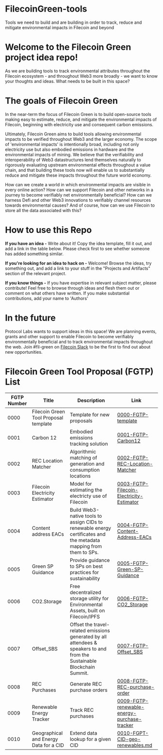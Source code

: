 # FilecoinGreen-tools
Tools we need to build and are building in order to track, reduce and mitigate environmental impacts in Filecoin and beyond

# Welcome to the Filecoin Green project idea repo!
As we are building tools to track environmental attributes throughout the Filecoin ecosystem - and throughout Web3 more broadly - we want to know your thoughts and ideas. What needs to be built in this space?

# The goals of Filecoin Green

In the near-term the focus of Filecoin Green is to build open-source tools making easy to estimate, reduce, and mitigate the environmental impacts of Filecoin, beginning with electricity use and consequent carbon emissions.

Ultimately, Filecoin Green aims to build tools allowing environmental impacts to be verified throughout Web3 and the larger economy. The scope of 'environmental impacts' is intentionally broad, including not only electricity use but also embodied emissions in hardware and the environmental impacts of mining. We believe that the verifiability and interoperability of Web3 datastructures lend themselves naturally to rigorously evaluating upstream environmental effects throughout a value chain, and that building these tools now will enable us to substantially reduce and mitigate these impacts throughout the future world economy.

How can we create a world in which environmental impacts are visible in every online action? How can we support Filecoin and other networks in a journey to become verifiably net environmentally beneficial? How can we harness Defi and other Web3 innovations to verifiably channel resources towards environmental causes? And of course, how can we use Filecoin to store all the data associated with this?

# How to use this Repo
**If you have an idea -** Write about it! Copy the idea template, fill it out, and add a link in the table below. Please check first to see whether someone has added something similar.

**If you're looking for an idea to hack on -** Welcome! Browse the ideas, try something out, and add a link to your stuff in the "Projects and Artifacts" section of the relevant project.

**If you know things -** If you have expertise in relevant subject matter, please contribute! Feel free to browse through ideas and flesh them out or comment on what others have written. If you make substantial contributions, add your name to 'Authors'

# In the future
Protocol Labs wants to support ideas in this space! We are planning events, grants and other support to enable Filecoin to become verifiably environmentally beneficial and to track environmental impacts throughout the web. Join #fil-green on [Filecoin Slack](https://filecoin.io/slack) to be the first to find out about new opportunities.

# Filecoin Green Tool Proposal (FGTP) List
|FGTP Number|Title|Description|Link|
|---|---|---|---|
| 0000 | Filecoin Green Tool Proposal template | Template for new proposals | [0000-FGTP-template](https://github.com/protocol/FilecoinGreen-tools/blob/main/0000-FGTP-template.md) |
| 0001 | Carbon 12 | Embodied emissions tracking solution | [0001-FGTP-Carbon12](https://github.com/protocol/FilecoinGreen-tools/blob/main/0001-FGTP-Carbon12.md) |
| 0002 | REC Location Matcher | Algorithmic matching of generation and consumption locations | [0002-FGTP-REC-Location-Matcher](https://github.com/protocol/FilecoinGreen-tools/blob/main/0002-FGTP-REC-Location-Matcher.md) |
| 0003 | Filecoin Electricity Estimator | Model for estimating the electricty use of Filecoin  | [0003-FGTP-Filecoin-Electricity-Estimator](https://github.com/protocol/FilecoinGreen-tools/blob/main/0003-FGTP-Filecoin-Electricity-Estimator.md) |
| 0004 | Content address EACs | Build Web3-native tools to assign CIDs to renewable energy certificates and the metadata mapping from them to SPs.  | [0004-FGTP-Content-Address-EACs](https://github.com/protocol/FilecoinGreen-tools/blob/main/0004-FGTP-Content-Address-EACs.md) |
| 0005 | Green SP Guidance | Provide guidance to SPs on best practices for sustainability | [0005-FGTP-Green-SP-Guidance](https://github.com/protocol/FilecoinGreen-tools/blob/main/0005-FGTP-Green-SP-Guidance.md) |
| 0006 | CO2.Storage | Free decentralized storage utility for Environmental Assets, built on Filecoin/IPFS | [0006-FGTP-CO2_Storage](https://github.com/protocol/FilecoinGreen-tools/blob/main/0006-FGTP-CO2_Storage.md) |
| 0007 | Offset_SBS | Offset the travel-related emissions generated by all attendees & speakers to and from the Sustainable Blockchain Summit. | [0007-FGTP-Offset_SBS](https://github.com/protocol/FilecoinGreen-tools/blob/main/0007-FGTP-Offset_SBS.md) |
| 0008 | REC Purchases | Generate REC purchase orders | [0008-FGTP-REC-purchase-order](https://github.com/protocol/FilecoinGreen-tools/blob/main/0008-FGTP-REC-purchase-order.md) |
| 0009 | Renewable Energy Tracker | Track REC purchases | [0009-FGTP-renewable-energy-purchase-tracker](https://github.com/protocol/FilecoinGreen-tools/blob/main/0009-FGTP-renewable-energy-purchase-tracker.md) |
| 0010 | Geographical and Energy Data for a CID | Extend data lookup for a given CID | [0010-FGPT-CID-geo-renewables.md](https://github.com/protocol/FilecoinGreen-tools/blob/main/0010-FGPT-CID-geo-renewables.md) |






